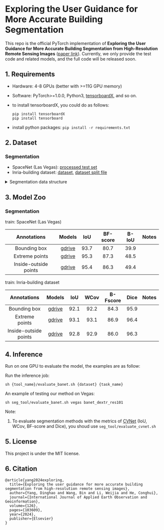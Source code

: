 # Exploring the User Guidance for More Accurate Building Segmentation

This repo is the official PyTorch implementation of **Exploring the User Guidance for More Accurate Building Segmentation from High-Resolution Remote Sensing Images** ([paper link](https://www.sciencedirect.com/science/article/pii/S1569843223004338)). Currently, we only provide the test code and related models, and the full code will be released soon.

##  1. Requirements

   - Hardware: 4-8 GPUs (better with >=11G GPU memory)
   - Software: PyTorch>=1.0.0, Python3, [tensorboardX](https://github.com/lanpa/tensorboardX),  and so on.
   - to install tensorboardX, you could do as follows:

     ```
     pip install tensorboardX
     pip install tensorboard
     ```
- install python packages: `pip install -r requirements.txt`

## 2. Dataset

### Segmentation

- SpaceNet (Las Vegas): [processed test set](https://drive.google.com/file/d/1trVOeaDWKUey6c5Rk0ZTHZHES54w8J3A/view?usp=share_link)
- Inria-building dataset: [dataset](https://project.inria.fr/aerialimagelabeling/download/), [dataset split file](https://drive.google.com/file/d/1TnPz5G7hpavsqbnvBO7njgqLZJpyWTji/view?usp=share_link)

<details>
  <summary>Segmentation data structure</summary>
  <pre>
  DATA_ROOT
  ├── vegas
  │   ├── vegas_trainval_img_224_jpg
  │   ├── vegas_trainval_label_224_png_01
  │   ├── vegas_test_img_224_jpg
  │   ├── vegas_test_label_224_png_01
  ├── Inria_dataset
  │   ├── inria
  │   │   ├── img
  │   │   ├── inria_split
  │   │   ├── mask_all
  │   │   ├── mask_one
  │   │   ├── polygons.csv
  </pre>
</details>



## 3. Model Zoo

### Segmentation

train: SpaceNet (Las Vegas)

|      Annotations      |                            Models                            | IoU  | BF-score | B-IoU | Notes |
| :-------------------: | :----------------------------------------------------------: | :--: | :------: | :---: | ----- |
|     Bounding box      | [gdrive](https://drive.google.com/file/d/1c5jU82xNymisqAs6ZAqJwsR628qYDKSq/view?usp=sharing) | 93.7 |   80.7   | 39.9  |       |
|    Extreme points     | [gdrive](https://drive.google.com/file/d/1C04utTNe17hYk9wvsC0az4IB9SDZxZmn/view?usp=sharing) | 95.3 |   87.3   | 48.5  |       |
| Inside-outside points | [gdrive](https://drive.google.com/file/d/10nSvDqUo8kwhsUtUdxIsVqtpUyoFYSY_/view?usp=sharing) | 95.4 |   86.3   | 49.4  |       |

train: Inria-building dataset

|      Annotations      |                            Models                            | IoU  | WCov | B-Fscore | Dice | Notes |
| :-------------------: | :----------------------------------------------------------: | :--: | :--: | :------: | :--: | ----- |
|     Bounding box      | [gdrive](https://drive.google.com/file/d/1we5bI-TdyVGsh-FIRhvT4rFli0xg3Hyi/view?usp=sharing) | 92.1 | 92.2 |   84.3   | 95.9 |       |
|    Extreme points     | [gdrive](https://drive.google.com/file/d/1we5bI-TdyVGsh-FIRhvT4rFli0xg3Hyi/view?usp=sharing) | 93.1 | 93.1 |   86.9   | 96.4 |       |
| Inside-outside points | [gdrive](https://drive.google.com/file/d/1ttV0-rSssoekS02EyzcmtXGhM-o-BpGp/view?usp=share_link) | 92.8 | 92.9 |   86.0   | 96.3 |       |

## 4. Inference

Run on one GPU to evaluate the model, the examples are as follow:

Run the inference job:

```shell
sh {tool_name}/evaluate_banet.sh {dataset} {task_name}
```

An example of testing our method on Vegas:

```shell
sh seg_tool/evaluate_banet.sh vegas banet_dextr_res101
```

Note:

1. To evaluate segmentation methods with the metrics of [CVNet](https://github.com/xzq-njust/CVNet) (IoU, WCov, BF-score and Dice),  you shoud use `seg_tool/evaluate_cvnet.sh`

## 5. License

This project is under the MIT license.

## 6. Citation

```
@article{yang2024exploring,
  title={Exploring the user guidance for more accurate building segmentation from high-resolution remote sensing images},
  author={Yang, Dinghao and Wang, Bin and Li, Weijia and He, Conghui},
  journal={International Journal of Applied Earth Observation and Geoinformation},
  volume={126},
  pages={103609},
  year={2024},
  publisher={Elsevier}
}
```
